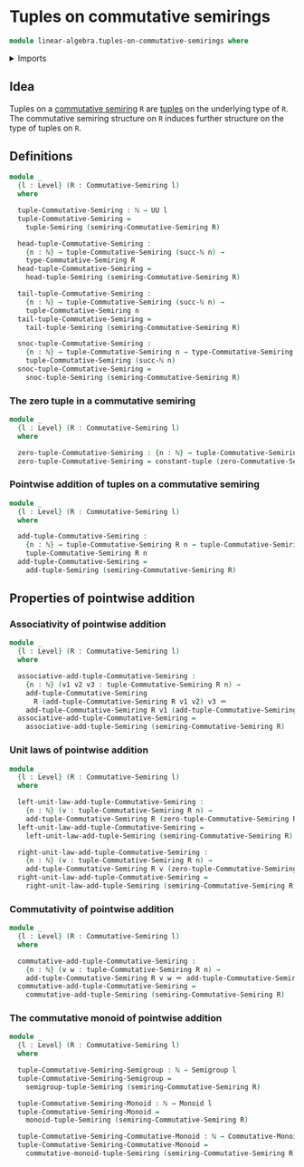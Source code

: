 # Tuples on commutative semirings

```agda
module linear-algebra.tuples-on-commutative-semirings where
```

<details><summary>Imports</summary>

```agda
open import commutative-algebra.commutative-semirings

open import elementary-number-theory.natural-numbers

open import foundation.identity-types
open import foundation.universe-levels

open import group-theory.commutative-monoids
open import group-theory.monoids
open import group-theory.semigroups

open import linear-algebra.constant-tuples
open import linear-algebra.tuples-on-semirings
```

</details>

## Idea

Tuples on a [commutative semiring](commutative-algebra.commutative-semirings.md)
`R` are [tuples](lists.tuples.md) on the underlying type of `R`. The commutative
semiring structure on `R` induces further structure on the type of tuples on
`R`.

## Definitions

```agda
module _
  {l : Level} (R : Commutative-Semiring l)
  where

  tuple-Commutative-Semiring : ℕ → UU l
  tuple-Commutative-Semiring =
    tuple-Semiring (semiring-Commutative-Semiring R)

  head-tuple-Commutative-Semiring :
    {n : ℕ} → tuple-Commutative-Semiring (succ-ℕ n) →
    type-Commutative-Semiring R
  head-tuple-Commutative-Semiring =
    head-tuple-Semiring (semiring-Commutative-Semiring R)

  tail-tuple-Commutative-Semiring :
    {n : ℕ} → tuple-Commutative-Semiring (succ-ℕ n) →
    tuple-Commutative-Semiring n
  tail-tuple-Commutative-Semiring =
    tail-tuple-Semiring (semiring-Commutative-Semiring R)

  snoc-tuple-Commutative-Semiring :
    {n : ℕ} → tuple-Commutative-Semiring n → type-Commutative-Semiring R →
    tuple-Commutative-Semiring (succ-ℕ n)
  snoc-tuple-Commutative-Semiring =
    snoc-tuple-Semiring (semiring-Commutative-Semiring R)
```

### The zero tuple in a commutative semiring

```agda
module _
  {l : Level} (R : Commutative-Semiring l)
  where

  zero-tuple-Commutative-Semiring : {n : ℕ} → tuple-Commutative-Semiring R n
  zero-tuple-Commutative-Semiring = constant-tuple (zero-Commutative-Semiring R)
```

### Pointwise addition of tuples on a commutative semiring

```agda
module _
  {l : Level} (R : Commutative-Semiring l)
  where

  add-tuple-Commutative-Semiring :
    {n : ℕ} → tuple-Commutative-Semiring R n → tuple-Commutative-Semiring R n →
    tuple-Commutative-Semiring R n
  add-tuple-Commutative-Semiring =
    add-tuple-Semiring (semiring-Commutative-Semiring R)
```

## Properties of pointwise addition

### Associativity of pointwise addition

```agda
module _
  {l : Level} (R : Commutative-Semiring l)
  where

  associative-add-tuple-Commutative-Semiring :
    {n : ℕ} (v1 v2 v3 : tuple-Commutative-Semiring R n) →
    add-tuple-Commutative-Semiring
      R (add-tuple-Commutative-Semiring R v1 v2) v3 ＝
    add-tuple-Commutative-Semiring R v1 (add-tuple-Commutative-Semiring R v2 v3)
  associative-add-tuple-Commutative-Semiring =
    associative-add-tuple-Semiring (semiring-Commutative-Semiring R)
```

### Unit laws of pointwise addition

```agda
module _
  {l : Level} (R : Commutative-Semiring l)
  where

  left-unit-law-add-tuple-Commutative-Semiring :
    {n : ℕ} (v : tuple-Commutative-Semiring R n) →
    add-tuple-Commutative-Semiring R (zero-tuple-Commutative-Semiring R) v ＝ v
  left-unit-law-add-tuple-Commutative-Semiring =
    left-unit-law-add-tuple-Semiring (semiring-Commutative-Semiring R)

  right-unit-law-add-tuple-Commutative-Semiring :
    {n : ℕ} (v : tuple-Commutative-Semiring R n) →
    add-tuple-Commutative-Semiring R v (zero-tuple-Commutative-Semiring R) ＝ v
  right-unit-law-add-tuple-Commutative-Semiring =
    right-unit-law-add-tuple-Semiring (semiring-Commutative-Semiring R)
```

### Commutativity of pointwise addition

```agda
module _
  {l : Level} (R : Commutative-Semiring l)
  where

  commutative-add-tuple-Commutative-Semiring :
    {n : ℕ} (v w : tuple-Commutative-Semiring R n) →
    add-tuple-Commutative-Semiring R v w ＝ add-tuple-Commutative-Semiring R w v
  commutative-add-tuple-Commutative-Semiring =
    commutative-add-tuple-Semiring (semiring-Commutative-Semiring R)
```

### The commutative monoid of pointwise addition

```agda
module _
  {l : Level} (R : Commutative-Semiring l)
  where

  tuple-Commutative-Semiring-Semigroup : ℕ → Semigroup l
  tuple-Commutative-Semiring-Semigroup =
    semigroup-tuple-Semiring (semiring-Commutative-Semiring R)

  tuple-Commutative-Semiring-Monoid : ℕ → Monoid l
  tuple-Commutative-Semiring-Monoid =
    monoid-tuple-Semiring (semiring-Commutative-Semiring R)

  tuple-Commutative-Semiring-Commutative-Monoid : ℕ → Commutative-Monoid l
  tuple-Commutative-Semiring-Commutative-Monoid =
    commutative-monoid-tuple-Semiring (semiring-Commutative-Semiring R)
```
